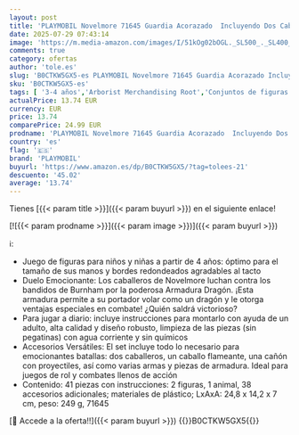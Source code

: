 ```yaml
---
layout: post
title: 'PLAYMOBIL Novelmore 71645 Guardia Acorazado  Incluyendo Dos Caballeros  un Caballo y valiosa Armadura  Juguetes llenos de acción para niños y niñas a Partir de 4 años'
date: 2025-07-29 07:43:14
image: 'https://m.media-amazon.com/images/I/51kOg02bOGL._SL500_._SL400_.jpg'
comments: true
category: ofertas
author: 'tole.es'
slug: 'B0CTKW5GX5-es PLAYMOBIL Novelmore 71645 Guardia Acorazado Incluyendo Dos...'
sku: 'B0CTKW5GX5-es'
tags: [ '3-4 años','Arborist Merchandising Root','Conjuntos de figuras de juguete','Juguetes','Juguetes y juegos','Muñecos y figuras','Self Service','Special Features Stores','Top brands in Toys','b6d17eda-2c26-45ed-a098-453a9f96e839_0','b6d17eda-2c26-45ed-a098-453a9f96e839_1801','b6d17eda-2c26-45ed-a098-453a9f96e839_6301','playmobil','🇪🇸', ]
actualPrice: 13.74 EUR
currency: EUR
price: 13.74
comparePrice: 24.99 EUR
prodname: 'PLAYMOBIL Novelmore 71645 Guardia Acorazado  Incluyendo Dos Caballeros  un Caballo y valiosa Armadura  Juguetes llenos de acción para niños y niñas a Partir de 4 años'
country: 'es'
flag: '🇪🇸'
brand: 'PLAYMOBIL'
buyurl: 'https://www.amazon.es/dp/B0CTKW5GX5/?tag=tolees-21'
descuento: '45.02'
average: '13.74'
---
```


Tienes [{{< param title >}}]({{< param buyurl >}}) en el siguiente enlace!

[![{{< param prodname >}}]({{< param image >}})]({{< param buyurl >}})

ℹ️:

- Juego de figuras para niños y niñas a partir de 4 años: óptimo para el tamaño de sus manos y bordes redondeados agradables al tacto
- Duelo Emocionante: Los caballeros de Novelmore luchan contra los bandidos de Burnham por la poderosa Armadura Dragón. ¡Esta armadura permite a su portador volar como un dragón y le otorga ventajas especiales en combate! ¿Quién saldrá victorioso?
- Para jugar a diario: incluye instrucciones para montarlo con ayuda de un adulto, alta calidad y diseño robusto, limpieza de las piezas (sin pegatinas) con agua corriente y sin químicos
- Accesorios Versátiles: El set incluye todo lo necesario para emocionantes batallas: dos caballeros, un caballo flameante, una cañón con proyectiles, así como varias armas y piezas de armadura. Ideal para juegos de rol y combates llenos de acción
- Contenido: 41 piezas con instrucciones: 2 figuras, 1 animal, 38 accesorios adicionales; materiales de plástico; LxAxA: 24,8 x 14,2 x 7 cm, peso: 249 g, 71645

[🛒 Accede a la oferta!!]({{< param buyurl >}})
{{<world>}}B0CTKW5GX5{{</world>}}
